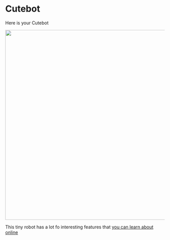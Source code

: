 # Cutebot

Here is your Cutebot

<center><img src="https://www.elecfreaks.com/learn-en/_images/cutebot_01_01.jpg" width="600px" ></center>

This tiny robot has a lot fo interesting features that [you can learn about online](https://www.elecfreaks.com/learn-en/microbitKit/smart_cutebot/cutebot_car.html)